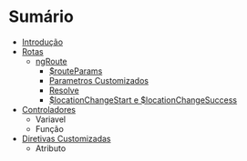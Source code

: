 # Sumário

* [Introdução](README.md)
* [Rotas](route/README.md)
  * [ngRoute](route/ngroute/README.md)
    * [$routeParams](route/ngroute/routeparams.md)
    * [Parametros Customizados](route/ngroute/paramcustom.md)
    * [Resolve](route/ngroute/resolve.md)
    * [$locationChangeStart e $locationChangeSuccess](route/ngroute/locationchangestartsuccess.md)
* [Controladores](controller.md)
  * Variavel
  * Função
* [Diretivas Customizadas](directive-custom.md)
  * Atributo


